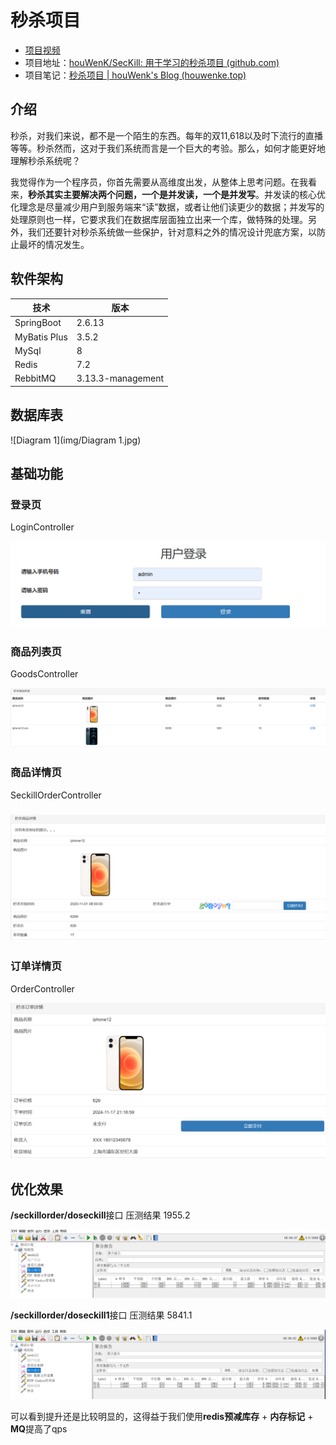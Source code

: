 # 秒杀项目

- [项目视频](https://www.bilibili.com/video/BV1sf4y1L7KE?spm_id_from=333.788.videopod.episodes&vd_source=4f40c99cfbf223a3b2d12ae621a8bebf)
- 项目地址：[houWenK/SecKill: 用于学习的秒杀项目 (github.com)](https://github.com/houWenK/SecKill)
- 项目笔记：[秒杀项目 | houWenk's Blog (houwenke.top)](https://houwenke.top/2024/11/17/秒杀项目/)

## 介绍

秒杀，对我们来说，都不是一个陌生的东西。每年的双11,618以及时下流行的直播等等。秒杀然而，这对于我们系统而言是一个巨大的考验。那么，如何才能更好地理解秒杀系统呢？

我觉得作为一个程序员，你首先需要从高维度出发，从整体上思考问题。在我看来，**秒杀其实主要解决两个问题，一个是并发读，一个是并发写**。并发读的核心优化理念是尽量减少用户到服务端来“读”数据，或者让他们读更少的数据；并发写的处理原则也一样，它要求我们在数据库层面独立出来一个库，做特殊的处理。另外，我们还要针对秒杀系统做一些保护，针对意料之外的情况设计兜底方案，以防止最坏的情况发生。

## 软件架构

| 技术         | 版本              |
| ------------ | ----------------- |
| SpringBoot   | 2.6.13            |
| MyBatis Plus | 3.5.2             |
| MySql        | 8                 |
| Redis        | 7.2               |
| RebbitMQ     | 3.13.3-management |

## 数据库表

![Diagram 1](img/Diagram 1.jpg)

## 基础功能

### 登录页

LoginController

![image-20241117210337181](img/image-20241117210337181.png)

### 商品列表页

GoodsController

![image-20241117210400328](img/image-20241117210400328.png)

### 商品详情页

SeckillOrderController

### ![image-20241117210854857](img/image-20241117210854857.png)

### 订单详情页

OrderController

![image-20241117212646739](img/image-20241117212646739.png)

## 优化效果

**/seckillorder/doseckill**接口  压测结果     1955.2

![image-20241117224108590](img/image-20241117224108590.png)

**/seckillorder/doseckill1**接口  压测结果        5841.1

![image-20241117224351092](img/image-20241117224351092.png)

可以看到提升还是比较明显的，这得益于我们使用**redis预减库存** + **内存标记** + **MQ**提高了qps